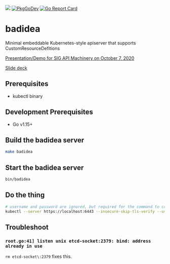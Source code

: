 <p>
<a href="https://godoc.org/github.com/thetirefire/badidea"><img src="https://godoc.org/github.com/thetirefire/badidea?status.svg"></a>
<a href="https://pkg.go.dev/thetirefire/badidea"><img src="https://pkg.go.dev/badge/thetirefire/badidea" alt="PkgGoDev"></a>
<a href="https://goreportcard.com/report/github.com/thetirefire/badidea"><img alt="Go Report Card" src="https://goreportcard.com/badge/github.com/thetirefire/badidea" /></a>
</p>

# badidea

Minimal embeddable Kubernetes-style apiserver that supports CustomResourceDefitions

[Presentation/Demo for SIG API Machinery on October 7, 2020](https://www.youtube.com/watch?v=n1L5a09wWas)

[Slide deck](https://docs.google.com/presentation/d/1TfCrsBEgvyOQ1MGC7jBKTvyaelAYCZzl3udRjPlVmWg/edit?usp=sharing)

## Prerequisites

- kubectl binary

## Development Prerequisites

- Go v1.15+

## Build the badidea server

```sh
make badidea
```

## Start the badidea server

```sh
bin/badidea
```

## Do the thing

```sh
# username and password are ignored, but required for the command to complete
kubectl --server https://localhost:6443 --insecure-skip-tls-verify --username=bad --password=idea <the thing>
```

## Troubleshoot

### `root.go:41] listen unix etcd-socket:2379: bind: address already in use`

`rm etcd-socket\:2379` fixes this.
